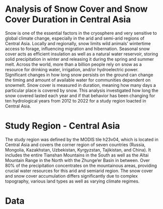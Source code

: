 # Analysis of Snow Cover and Snow Cover Duration in Central Asia
Snow is one of the essential factors in the cryosphere and very sensitive to global climate change, especially in the arid and semi-arid regions of Central Asia. Locally and regionally, snow limits wild animals' wintertime access to forage, influencing migration and hibernation. Seasonal snow cover acts as efficient insulation as well as a natural water reservoir, storing solid precipitation in winter and releasing it during the spring and summer melt. Across the world, more than a billion people rely on snow as a resource for drinking water, irrigation, and/or hydroelectric power. Significant changes in how long snow persists on the ground can change the timing and amount of available water for communities dependent on snowmelt. Snow cover is measured in duration, meaning how many days a particular place is covered by snow. This analysis investigated how long the snow covered lasted each year and if that behavior has been changing for ten hydrological years from 2012 to 2022 for a study region loacted in Central Asia.

# Study Region - Central Asia
The study region was defined by the MODIS tile h23v04, which is located in Central Asia and covers the corner region of seven countries (Russia, Mongolia, Kazakhstan, Uzbekistan, Kyrgyzstan, Tajikistan, and China). It includes the entire Tianshan Mountains in the South as well as the Altai Mountain Range in the North with the Zhunge’er Basin in between. Over 80% of the precipitation concentrates on the mountainous areas, providing crucial water resources for this arid and semiarid region. The snow cover and snow cover accumulation differs significantly due to complex topography, various land types as well as varying climate regimes.

# Data
